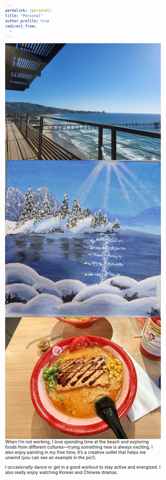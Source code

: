 ```yaml
---
permalink: /personal/
title: "Personal"
author_profile: true
redirect_from: 
  - 
---
```


<img src="https://github.com/anan-123/anan-123.github.io/blob/master/images/beach.jpg?raw=true" align="right">
<img src="https://github.com/anan-123/anan-123.github.io/blob/master/images/painting.jpg?raw=true" align="right">
<img src="https://github.com/anan-123/anan-123.github.io/blob/master/images/ramen.jpg?raw=true" align="right">

When I’m not working, I love spending time at the beach and exploring foods from different cultures—trying something new is always exciting. I also enjoy painting in my free time; it’s a creative outlet that helps me unwind (you can see an example in the pic!). 

I occasionally dance or get in a good workout to stay active and energized. I also really enjoy watching Korean and Chinese dramas.
